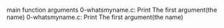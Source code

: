 main function arguments
0-whatsmyname.c: Print The first argument(the name)
0-whatsmyname.c: Print The first argument(the name)

